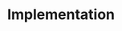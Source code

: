 ---
title: Implementation
week: 13
dates: 
- 2023-04-25
- 2023-04-27
current: false
unit: 3
project: project3
day1:
- Small Group Crits
day2:
- Small Group Crits
hw:
- 'Project 3: Implementation'
- 'Project 3: Implementation'
---